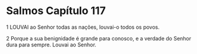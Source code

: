 # Salmos Capítulo 117

1	LOUVAI ao Senhor todas as nações, louvai-o todos os povos.

2	Porque a sua benignidade é grande para conosco, e a verdade do Senhor dura para sempre. Louvai ao Senhor.

